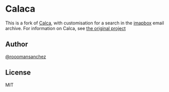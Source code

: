 Calaca
=========

This is a fork of [Calca](https://github.com/romansanchez/Calaca), with customisation for a search in the [imapbox](https://github.com/polo2ro/imapbox) email archive. 
For information on Calca, see [the original project](https://github.com/romansanchez/Calaca)


Author
----

[@rooomansanchez]



License
----

MIT

[romansanchez.me]:http://romansanchez.me
[@rooomansanchez]:http://twitter.com/rooomansanchez
[Pulse]:http://www.espulse.com
